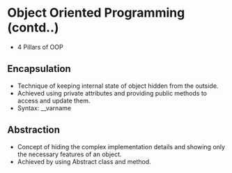 # Object Oriented Programming (contd..)
- 4 Pillars of OOP

## Encapsulation
- Technique of keeping internal state of object hidden from the outside.
- Achieved using private attributes and providing public methods to access and update them.
- Syntax: __varname

## Abstraction
- Concept of hiding the complex implementation details and showing only the necessary features of an object. 
- Achieved by using Abstract class and method.